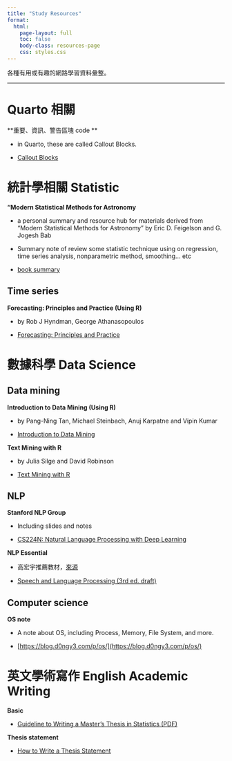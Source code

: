 ```yaml
---
title: "Study Resources"
format:
  html:
    page-layout: full
    toc: false
    body-class: resources-page
    css: styles.css
---
```


各種有用或有趣的網路學習資料彙整。

---

# Quarto 相關

**重要、資訊、警告區塊 code **

- in Quarto, these are called Callout Blocks.

- [Callout Blocks](https://quarto.org/docs/authoring/callouts.html)


# 統計學相關 Statistic 


**“Modern Statistical Methods for Astronomy**

- a personal summary and resource hub for materials derived from “Modern Statistical Methods for Astronomy” by Eric D. Feigelson and G. Jogesh Bab

- Summary note of review some statistic technique using on regression, time series analysis, nonparametric method, smoothing... etc

- [book summary](https://shihyuntang.github.io/tutorials/astro-stat/)

## Time series

**Forecasting: Principles and Practice (Using R)**

- by Rob J Hyndman, George Athanasopoulos

- [Forecasting: Principles and Practice](https://f0nzie.github.io/hyndman-bookdown-rsuite/index.html)





# 數據科學 Data Science


## Data mining

**Introduction to Data Mining (Using R)**

- by Pang-Ning Tan, Michael Steinbach, Anuj Karpatne and Vipin Kumar

- [Introduction to Data Mining](https://mhahsler.github.io/Introduction_to_Data_Mining_R_Examples/book/index.html)


**Text Mining with R**

- by Julia Silge and David Robinson 

- [Text Mining with R](https://www.tidytextmining.com/)

## NLP

**Stanford NLP Group**

- Including slides and notes 

- [CS224N: Natural Language Processing with Deep Learning](https://web.stanford.edu/class/cs224n/index.html)



**NLP Essential**

- 高宏宇推薦教材，[來源](https://github.com/IKMLab/course_material/blob/master/PyTorch-%E5%9F%BA%E6%9C%AC%E5%8A%9F%E8%83%BD.ipynb)

- [Speech and Language Processing (3rd ed. draft)](https://web.stanford.edu/~jurafsky/slp3/)

 
## Computer science

**OS note**

- A note about OS, including Process, Memory, File System, and more.

- [https://blog.d0ngy3.com/p/os/](https://blog.d0ngy3.com/p/os/)



# 英文學術寫作 English Academic Writing

**Basic**

- [Guideline to Writing a Master’s Thesis in Statistics (PDF)](https://web.math.ku.dk/~susanne/BSc/masterguide.pdf)


**Thesis statement**

- [How to Write a Thesis Statement](https://wts.indiana.edu/writing-guides/how-to-write-a-thesis-statement.html)



